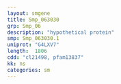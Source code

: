 ```yaml
---
layout: smgene
title: Smp_063030
grp: Smp_06
description: "hypothetical protein"
smp: Smp_063030.1
uniprot: "G4LXV7"
length:  1806
cdd: "cl21498, pfam13837"
kk: ns
categories: sm
---
```

